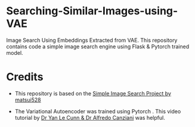 # Searching-Similar-Images-using-VAE
Image Search Using Embeddings Extracted from VAE. This repository contains code a simple image search engine using Flask & Pytorch trained model.

# Credits

* This repository is based on the [Simple Image Search Project by matsui528](https://github.com/matsui528/sis)

* The Variational Autoencoder was trained using Pytorch . This video tutorial by [Dr Yan Le Cunn & Dr Alfredo Canziani](https://www.youtube.com/watch?v=7Rb4s9wNOmc&list=PLLHTzKZzVU9eaEyErdV26ikyolxOsz6mq&index=15&t=1639s) was helpful.


